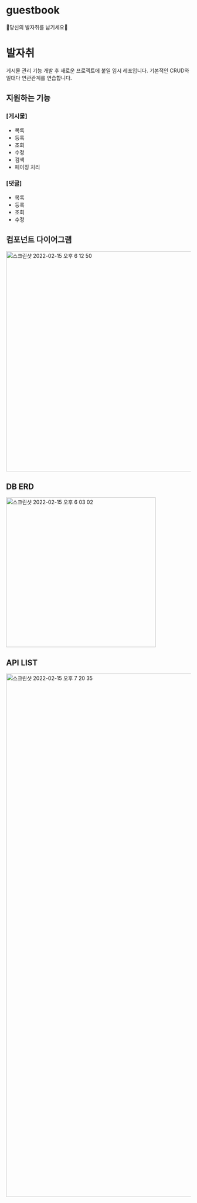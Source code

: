 # guestbook
🌱당신의 발자취를 남기세요🌱

# 발자취
게시물 관리 기능 개발 후 새로운 프로젝트에 붙일 임시 레포입니다.
기본적인 CRUD와 일대다 연관관계를 연습합니다. 

## 지원하는 기능
   ### [게시물]
  - 목록
  - 등록
  - 조회
  - 수정
  - 검색
  - 페이징 처리

  ### [댓글]
  - 목록
  - 등록
  - 조회
  - 수정

## 컴포넌트 다이어그램 
<img width="600" alt="스크린샷 2022-02-15 오후 6 12 50" src="https://user-images.githubusercontent.com/64263694/154030098-369fff2d-757e-4433-822b-9392d4a12868.png">


## DB ERD 

<img width="408" alt="스크린샷 2022-02-15 오후 6 03 02" src="https://user-images.githubusercontent.com/64263694/154028317-0485fc78-23ac-4333-86a4-3850bfc98490.png">



## API LIST
<img width="1426" alt="스크린샷 2022-02-15 오후 7 20 35" src="https://user-images.githubusercontent.com/64263694/154042097-ccfda007-1a4b-4451-9393-9fa56a30272d.png">
